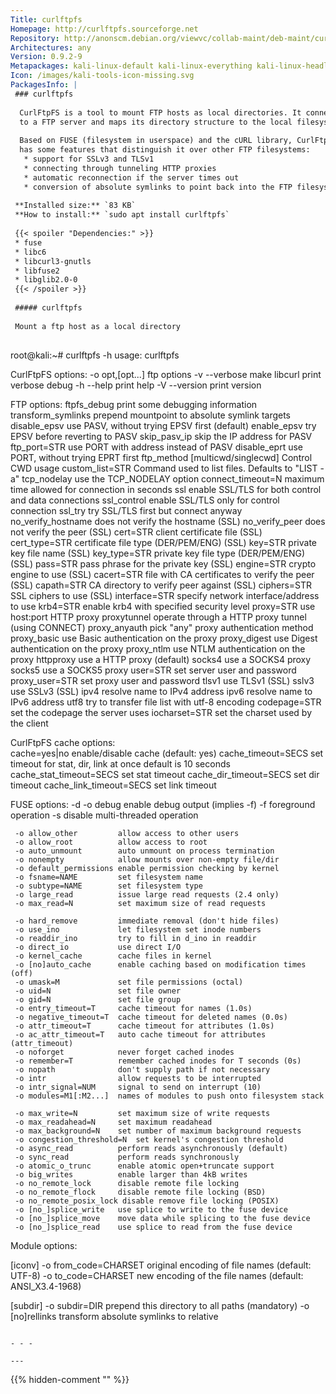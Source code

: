 ```yaml
---
Title: curlftpfs
Homepage: http://curlftpfs.sourceforge.net
Repository: http://anonscm.debian.org/viewvc/collab-maint/deb-maint/curlftpfs/trunk/
Architectures: any
Version: 0.9.2-9
Metapackages: kali-linux-default kali-linux-everything kali-linux-headless kali-linux-large 
Icon: /images/kali-tools-icon-missing.svg
PackagesInfo: |
 ### curlftpfs
 
  CurlFtpFS is a tool to mount FTP hosts as local directories. It connects
  to a FTP server and maps its directory structure to the local filesystem.
   
  Based on FUSE (filesystem in userspace) and the cURL library, CurlFtpFS
  has some features that distinguish it over other FTP filesystems:
   * support for SSLv3 and TLSv1
   * connecting through tunneling HTTP proxies
   * automatic reconnection if the server times out
   * conversion of absolute symlinks to point back into the FTP filesystem
 
 **Installed size:** `83 KB`  
 **How to install:** `sudo apt install curlftpfs`  
 
 {{< spoiler "Dependencies:" >}}
 * fuse
 * libc6 
 * libcurl3-gnutls 
 * libfuse2 
 * libglib2.0-0 
 {{< /spoiler >}}
 
 ##### curlftpfs
 
 Mount a ftp host as a local directory
 
 ```
 root@kali:~# curlftpfs -h
 usage: curlftpfs <ftphost> <mountpoint>
 
 CurlFtpFS options:
     -o opt,[opt...]        ftp options
     -v   --verbose         make libcurl print verbose debug
     -h   --help            print help
     -V   --version         print version
 
 FTP options:
     ftpfs_debug         print some debugging information
     transform_symlinks  prepend mountpoint to absolute symlink targets
     disable_epsv        use PASV, without trying EPSV first (default)
     enable_epsv         try EPSV before reverting to PASV
     skip_pasv_ip        skip the IP address for PASV
     ftp_port=STR        use PORT with address instead of PASV
     disable_eprt        use PORT, without trying EPRT first
     ftp_method          [multicwd/singlecwd] Control CWD usage
     custom_list=STR     Command used to list files. Defaults to "LIST -a"
     tcp_nodelay         use the TCP_NODELAY option
     connect_timeout=N   maximum time allowed for connection in seconds
     ssl                 enable SSL/TLS for both control and data connections
     ssl_control         enable SSL/TLS only for control connection
     ssl_try             try SSL/TLS first but connect anyway
     no_verify_hostname  does not verify the hostname (SSL)
     no_verify_peer      does not verify the peer (SSL)
     cert=STR            client certificate file (SSL)
     cert_type=STR       certificate file type (DER/PEM/ENG) (SSL)
     key=STR             private key file name (SSL)
     key_type=STR        private key file type (DER/PEM/ENG) (SSL)
     pass=STR            pass phrase for the private key (SSL)
     engine=STR          crypto engine to use (SSL)
     cacert=STR          file with CA certificates to verify the peer (SSL)
     capath=STR          CA directory to verify peer against (SSL)
     ciphers=STR         SSL ciphers to use (SSL)
     interface=STR       specify network interface/address to use
     krb4=STR            enable krb4 with specified security level
     proxy=STR           use host:port HTTP proxy
     proxytunnel         operate through a HTTP proxy tunnel (using CONNECT)
     proxy_anyauth       pick "any" proxy authentication method
     proxy_basic         use Basic authentication on the proxy
     proxy_digest        use Digest authentication on the proxy
     proxy_ntlm          use NTLM authentication on the proxy
     httpproxy           use a HTTP proxy (default)
     socks4              use a SOCKS4 proxy
     socks5              use a SOCKS5 proxy
     user=STR            set server user and password
     proxy_user=STR      set proxy user and password
     tlsv1               use TLSv1 (SSL)
     sslv3               use SSLv3 (SSL)
     ipv4                resolve name to IPv4 address
     ipv6                resolve name to IPv6 address
     utf8                try to transfer file list with utf-8 encoding
     codepage=STR        set the codepage the server uses
     iocharset=STR       set the charset used by the client
 
 CurlFtpFS cache options:  
     cache=yes|no              enable/disable cache (default: yes)
     cache_timeout=SECS        set timeout for stat, dir, link at once
                               default is 10 seconds
     cache_stat_timeout=SECS   set stat timeout
     cache_dir_timeout=SECS    set dir timeout
     cache_link_timeout=SECS   set link timeout
 
 FUSE options:
     -d   -o debug          enable debug output (implies -f)
     -f                     foreground operation
     -s                     disable multi-threaded operation
 
     -o allow_other         allow access to other users
     -o allow_root          allow access to root
     -o auto_unmount        auto unmount on process termination
     -o nonempty            allow mounts over non-empty file/dir
     -o default_permissions enable permission checking by kernel
     -o fsname=NAME         set filesystem name
     -o subtype=NAME        set filesystem type
     -o large_read          issue large read requests (2.4 only)
     -o max_read=N          set maximum size of read requests
 
     -o hard_remove         immediate removal (don't hide files)
     -o use_ino             let filesystem set inode numbers
     -o readdir_ino         try to fill in d_ino in readdir
     -o direct_io           use direct I/O
     -o kernel_cache        cache files in kernel
     -o [no]auto_cache      enable caching based on modification times (off)
     -o umask=M             set file permissions (octal)
     -o uid=N               set file owner
     -o gid=N               set file group
     -o entry_timeout=T     cache timeout for names (1.0s)
     -o negative_timeout=T  cache timeout for deleted names (0.0s)
     -o attr_timeout=T      cache timeout for attributes (1.0s)
     -o ac_attr_timeout=T   auto cache timeout for attributes (attr_timeout)
     -o noforget            never forget cached inodes
     -o remember=T          remember cached inodes for T seconds (0s)
     -o nopath              don't supply path if not necessary
     -o intr                allow requests to be interrupted
     -o intr_signal=NUM     signal to send on interrupt (10)
     -o modules=M1[:M2...]  names of modules to push onto filesystem stack
 
     -o max_write=N         set maximum size of write requests
     -o max_readahead=N     set maximum readahead
     -o max_background=N    set number of maximum background requests
     -o congestion_threshold=N  set kernel's congestion threshold
     -o async_read          perform reads asynchronously (default)
     -o sync_read           perform reads synchronously
     -o atomic_o_trunc      enable atomic open+truncate support
     -o big_writes          enable larger than 4kB writes
     -o no_remote_lock      disable remote file locking
     -o no_remote_flock     disable remote file locking (BSD)
     -o no_remote_posix_lock disable remove file locking (POSIX)
     -o [no_]splice_write   use splice to write to the fuse device
     -o [no_]splice_move    move data while splicing to the fuse device
     -o [no_]splice_read    use splice to read from the fuse device
 
 Module options:
 
 [iconv]
     -o from_code=CHARSET   original encoding of file names (default: UTF-8)
     -o to_code=CHARSET	    new encoding of the file names (default: ANSI_X3.4-1968)
 
 [subdir]
     -o subdir=DIR	    prepend this directory to all paths (mandatory)
     -o [no]rellinks	    transform absolute symlinks to relative
 ```
 
 - - -
 
---
```

{{% hidden-comment "<!--Do not edit anything above this line-->" %}}
